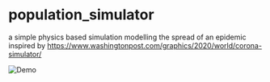 # population_simulator

a simple physics based simulation modelling the spread of an epidemic
inspired by https://www.washingtonpost.com/graphics/2020/world/corona-simulator/

![Demo](population_simulator_demo.gif)

